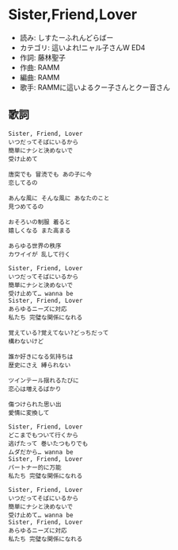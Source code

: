 Sister,Friend,Lover
====================

- 読み: しすたーふれんどらばー
- カテゴリ: 這いよれ!ニャル子さんW ED4
- 作詞: 藤林聖子
- 作曲: RAMM
- 編曲: RAMM
- 歌手: RAMMに這いよるクー子さんとクー音さん


歌詞
-----

    Sister, Friend, Lover
    いつだってそばにいるから
    簡単にナシと決めないで
    受け止めて

    唐突でも 冒涜でも あの子に今
    恋してるの

    あんな風に そんな風に あなたのこと
    見つめてるの

    おそろいの制服 着ると
    嬉しくなる また高まる

    あらゆる世界の秩序
    カワイイが 乱して行く

    Sister, Friend, Lover
    いつだってそばにいるから
    簡単にナシと決めないで
    受け止めて… wanna be
    Sister, Friend, Lover
    あらゆるニーズに対応
    私たち 完璧な関係になれる

    覚えている?覚えてない?どっちだって
    構わないけど

    誰か好きになる気持ちは
    歴史にさえ 縛られない

    ツインテール揺れるたびに
    恋心は増えるばかり

    傷つけられた思い出
    愛情に変換して

    Sister, Friend, Lover
    どこまでもついて行くから
    逃げたって 巻いたつもりでも
    ムダだから… wanna be
    Sister, Friend, Lover
    パートナー的に万能
    私たち 完璧な関係になれる

    Sister, Friend, Lover
    いつだってそばにいるから
    簡単にナシと決めないで
    受け止めて… wanna be
    Sister, Friend, Lover
    あらゆるニーズに対応
    私たち 完璧な関係になれる

